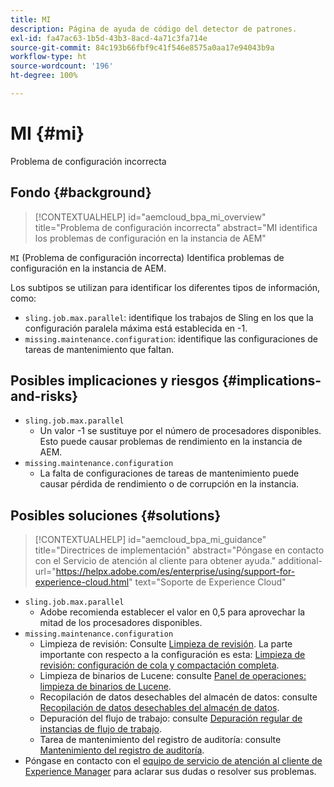 ```yaml
---
title: MI
description: Página de ayuda de código del detector de patrones.
exl-id: fa47ac63-1b5d-43b3-8acd-4a71c3fa714e
source-git-commit: 84c193b66fbf9c41f546e8575a0aa17e94043b9a
workflow-type: ht
source-wordcount: '196'
ht-degree: 100%

---
```


# MI {#mi}

Problema de configuración incorrecta

## Fondo {#background}

>[!CONTEXTUALHELP]
>id="aemcloud_bpa_mi_overview"
>title="Problema de configuración incorrecta"
>abstract="MI identifica los problemas de configuración en la instancia de AEM"

`MI` (Problema de configuración incorrecta) Identifica problemas de configuración en la instancia de AEM.

Los subtipos se utilizan para identificar los diferentes tipos de información, como:

* `sling.job.max.parallel`: identifique los trabajos de Sling en los que la configuración paralela máxima está establecida en -1.
* `missing.maintenance.configuration`: identifique las configuraciones de tareas de mantenimiento que faltan.

## Posibles implicaciones y riesgos {#implications-and-risks}

* `sling.job.max.parallel`
   * Un valor -1 se sustituye por el número de procesadores disponibles. Esto puede causar problemas de rendimiento en la instancia de AEM.
* `missing.maintenance.configuration`
   * La falta de configuraciones de tareas de mantenimiento puede causar pérdida de rendimiento o de corrupción en la instancia.

## Posibles soluciones {#solutions}

>[!CONTEXTUALHELP]
>id="aemcloud_bpa_mi_guidance"
>title="Directrices de implementación"
>abstract="Póngase en contacto con el Servicio de atención al cliente para obtener ayuda."
>additional-url="https://helpx.adobe.com/es/enterprise/using/support-for-experience-cloud.html" text="Soporte de Experience Cloud"

* `sling.job.max.parallel`
   * Adobe recomienda establecer el valor en 0,5 para aprovechar la mitad de los procesadores disponibles.
* `missing.maintenance.configuration`
   * Limpieza de revisión: Consulte [Limpieza de revisión](https://experienceleague.adobe.com/es/docs/experience-manager-65/content/implementing/deploying/deploying/revision-cleanup). La parte importante con respecto a la configuración es esta: [Limpieza de revisión: configuración de cola y compactación completa](https://experienceleague.adobe.com/es/docs/experience-manager-65/content/implementing/deploying/deploying/revision-cleanup).
   * Limpieza de binarios de Lucene: consulte [Panel de operaciones: limpieza de binarios de Lucene](https://experienceleague.adobe.com/es/docs/experience-manager-65/content/sites/administering/operations/operations-dashboard#lucene-binaries-cleanup).
   * Recopilación de datos desechables del almacén de datos: consulte [Recopilación de datos desechables del almacén de datos](https://experienceleague.adobe.com/es/docs/experience-manager-65/content/sites/administering/operations/data-store-garbage-collection).
   * Depuración del flujo de trabajo: consulte [Depuración regular de instancias de flujo de trabajo](https://experienceleague.adobe.com/es/docs/experience-manager-65/content/sites/administering/operations/workflows-administering#regular-purging-of-workflow-instances).
   * Tarea de mantenimiento del registro de auditoría: consulte [Mantenimiento del registro de auditoría](https://experienceleague.adobe.com/es/docs/experience-manager-65/content/sites/administering/operations/operations-audit-log).
* Póngase en contacto con el [equipo de servicio de atención al cliente de Experience Manager](https://helpx.adobe.com/es/enterprise/using/support-for-experience-cloud.html) para aclarar sus dudas o resolver sus problemas.
